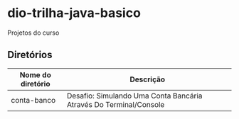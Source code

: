 # dio-trilha-java-basico
Projetos do curso

## Diretórios

| Nome do diretório | Descrição |
| ---------------- | ------------|
| conta-banco | Desafio: Simulando Uma Conta Bancária Através Do Terminal/Console |
